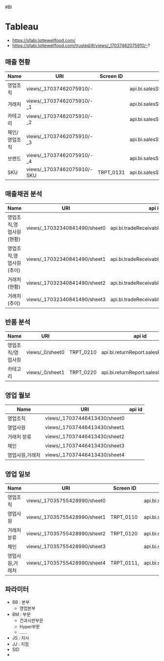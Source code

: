 #BI

# Tableau

- https://sfabi.lottewellfood.com/
- https://sfabi.lottewellfood.com/trusted/#/views/_17037462075910/-?
## 매출 현황
| Name | URI | Screen ID | api id |
| ---- | ---- | ---- | ---- |
| 영업조직 | views/_17037462075910/- |  | api.bi.salesStatus.salesForce |
| 거래처 | views/_17037462075910/-_1 |  | api.bi.salesStatus.salesCust |
| 카테고리 | views/_17037462075910/-_2 |  | api.bi.salesStatus.salesCategory |
| 체인/영업조직 | views/_17037462075910/-_3 |  | api.bi.salesStatus.salesChain |
| 브랜드 | views/_17037462075910/-_4 |  | api.bi.salesStatus.salesBrand |
| SKU | views/_17037462075910/-SKU | TRPT_0131 | api.bi.salesStatus.salesSKU |

## 매출채권 분석
| Name | URI | api id |  |
| ---- | ---- | ---- | ---- |
| 영업조직,영업사원(현황) | views/_17032340841490/sheet0 | api.bi.tradeReceivable.curSalesForce |  |
| 영업조직,영업사원(추이) | views/_17032340841490/sheet1 | api.bi.tradeReceivable.transSalesForce |  |
| 거래처(현황) | views/_17032340841490/sheet2 | api.bi.tradeReceivable.curSalesCust |  |
| 거래처(추이) | views/_17032340841490/sheet3 | api.bi.tradeReceivable.transSalesCust |  |

## 반품 분석
| Name | URI |  | api id |
| ---- | ---- | ---- | ---- |
| 영업조직/영업사원 | views/_0/sheet0 | TRPT_0210 | api.bi.returnReport.salesForce |
| 카테고리 | views/_0/sheet1 | TRPT_0220 | api.bi.returnReport.salesCategory |

## 영업 월보
| Name | URI | api id |
| ---- | ---- | ---- |
| 영업조직 | views/_17037446413430/sheet0 |  |
| 영업사원 | views/_17037446413430/sheet1 |  |
| 거래처 분류 | views/_17037446413430/sheet2 |  |
| 체인 | views/_17037446413430/sheet3 |  |
| 영업사원,거래처 | views/_17037446413430/sheet4 |  |

## 영업 일보
| Name | URI | Screen ID | api id |
| ---- | ---- | ---- | ---- |
| 영업조직 | views/_17035755428990/sheet0 |  | api.bi.salesDaily.salesForce |
| 영업사원 | views/_17035755428990/sheet1 | TRPT_0110 | api.bi.salesDaily.salesPerson |
| 거래처 분류 | views/_17035755428990/sheet2 | TRPT_0120 | api.bi.salesDaily.salesCust |
| 체인 | views/_17035755428990/sheet3 |  | api.bi.salesDaily.salesChain |
| 영업사원,거래처 | views/_17035755428990/sheet4 | TRPT_0111, | api.bi.salesDaily.salesPersonByCust |

## 파라미터
- BB : 본부
	- 영업본부
- BM : 부문
	- 건과시판부문
	- Hyper부문
	- ......
- JS : 지사
- JJ : 지점
- SID
- 